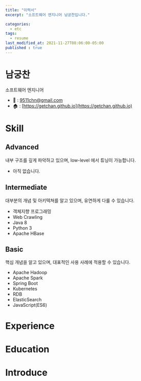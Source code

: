 ```yaml
---
title: "이력서"
excerpt: "소프트웨어 엔지니어 남궁찬입니다."

categories:
  - etc
tags:
  - resume
last_modified_at: 2021-11-27T08:06:00-05:00
published : true
---
```


# 남궁찬

소프트웨어 엔지니어

- :email: : [9511chn@gmail.com](mailto:9511chn@gmail.com)
- :house: : [https://getchan.github.io](https://getchan.github.io)

# Skill

## Advanced

내부 구조를 깊게 파악하고 있으며, low-level 에서 튜닝이 가능합니다.
- 아직 없습니다.

## Intermediate

대부분의 개념 및 아키텍쳐를 알고 있으며, 유연하게 다룰 수 있습니다.
- 객체지향 프로그래밍
- Web Crawling
- Java 8
- Python 3
- Apache HBase


## Basic

핵심 개념을 알고 있으며, 대표적인 사용 사례에 적용할 수 있습니다.
- Apache Hadoop
- Apache Spark
- Spring Boot
- Kubernetes
- RDB
- ElasticSearch
- JavaScript(ES6)

# Experience

# Education

# Introduce
